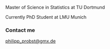 Master of Science in Statistics at TU Dortmund

Currently PhD Student at LMU Munich



### Contact me

[philipp_probst@gmx.de](mailto:philipp_probst@gmx.de)

